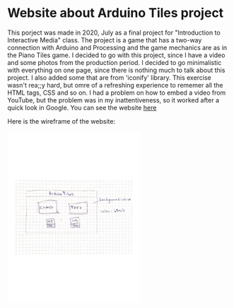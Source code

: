 # Website about Arduino Tiles project

This porject was made in 2020, July as a final project for "Introduction to Interactive Media" class. The project is a game that has a two-way connection with Arduino and Processing and the game mechanics are as in the Piano Tiles game. I decided to go with this project, since I have a video and some photos from the production period. I decided to go minimalistic with everything on one page, since there is nothing much to talk about this project. I also added some <span> that are from 'iconify' library. This exercise wasn't rea;;y hard, but omre of a refreshing experience to rememer all the HTML tags, CSS and so on. I had a problem on how to embed a video from YouTube, but the problem was in my inattentiveness, so it worked after a quick look in Google. You can see the website <a href="https://61f712d1290c89a93e304f82--frosty-nightingale-b14b21.netlify.app/"> here </a>
  
  
 Here is the wireframe of the website:
  
<img src="wireframe.jpg" width="300">
 
  
